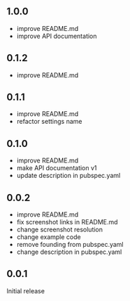 ## 1.0.0

* improve README.md
* improve API documentation

## 0.1.2

* improve README.md

## 0.1.1

* improve README.md
* refactor settings name

## 0.1.0

* improve README.md
* make API documentation v1
* update description in pubspec.yaml

## 0.0.2

* improve README.md
* fix screenshot links in README.md
* change screenshot resolution
* change example code
* remove founding from pubspec.yaml
* change description in pubspec.yaml

## 0.0.1

Initial release

